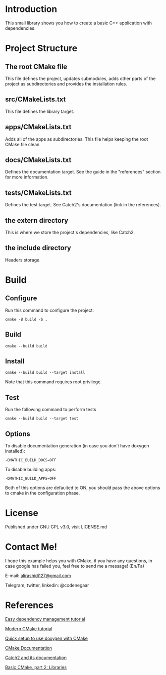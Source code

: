 # Introduction
This small library shows you how to create a basic C++ application with dependencies.

# Project Structure
## The root CMake file
This file defines the project, updates submodules, adds other parts of the project as subdirectories and provides the installation rules.

## src/CMakeLists.txt
This file defines the library target.

## apps/CMakeLists.txt
Adds all of the apps as subdirectories. This file helps keeping the root CMake file clean.

## docs/CMakeLists.txt
Defines the documentation target. See the guide in the "references" section for more information.

## tests/CMakeLists.txt
Defines the test target. See Catch2's documentation (link in the references).

## the extern directory
This is where we store the project's dependencies, like Catch2.

## the include directory
Headers storage.

# Build
## Configure
Run this command to configure the project:

` cmake -B build -S . `
## Build
` cmake --build build `
## Install
` cmake --build build --target install `

Note that this command requires root privilege.

## Test 
Run the following command to perform tests

` cmake --build build --target test `

## Options
To disable documentation generation (in case you don't have doxygen installed):

` -DMATHIC_BUILD_DOCS=OFF `

To disable building apps:

` -DMATHIC_BUILD_APPS=OFF `

Both of this options are defaulted to ON, you should pass the above options to cmake in the configuration phase.

# License
Published under GNU GPL v3.0, visit LICENSE.md

# Contact Me!
I hope this example helps you with CMake, if you have any questions, in case google has failed you, feel free to send me a message! (En/Fa)

E-mail: alirashidi127@gmail.com

Telegram, twitter, linkedin: @codenegaar

# References
[Easy dependency management tutorial](https://foonathan.net/blog/2016/07/07/cmake-dependency-handling.html)

[Modern CMake tutorial](https://cliutils.gitlab.io/modern-cmake/)

[Quick setup to use doxygen with CMake](https://vicrucann.github.io/tutorials/quick-cmake-doxygen/)

[CMake Documentation](https://cmake.org/cmake/help/v3.0)

[Catch2 and its documentation](https://github.com/catchorg/Catch2)

[Basic CMake, part 2: Libraries](https://codingnest.com/basic-cmake-part-2/#fn9)
